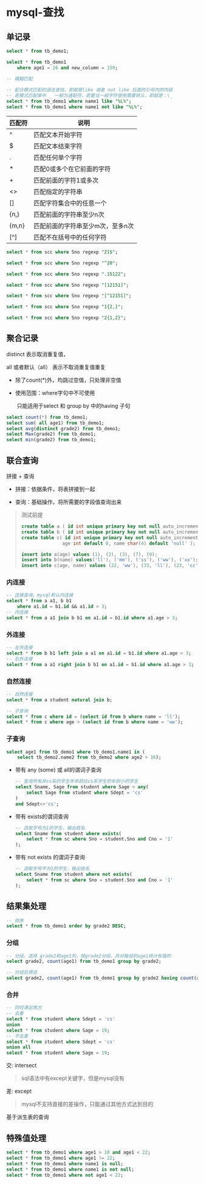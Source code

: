 # mysql-查找

## 单记录

```sql
select * from tb_demo1;

select * from tb_demo1
	where age1 = 26 and new_column = 159;
```

```sql
-- 模糊匹配
	
-- 配合模式匹配的语法查找，即就是like 或者 not like 后面的引号内的内容
-- 若模式匹配串中 _ 一般为通配符，若要当一般字符使用需要转义，即就是：\_
select * from tb_demo1 where name1 like "%L%";
select * from tb_demo1 where name1 not like "%L%";
```

| 匹配符 | 说明                             |
| ------ | -------------------------------- |
| ^      | 匹配文本开始字符                 |
| $      | 匹配文本结束字符                 |
| .      | 匹配任何单个字符                 |
| *      | 匹配0或多个在它前面的字符        |
| +      | 匹配前面的字符1或多次            |
| <>     | 匹配指定的字符串                 |
| []     | 匹配字符集合中的任意一个         |
| {n,}   | 匹配前面的字符串至少n次          |
| {m,n}  | 匹配前面的字符串至少m次，至多n次 |
| [^]    | 匹配不在括号中的任何字符         |

```sql
select * from scc where Sno regexp "21$";

select * from scc where Sno regexp "^20";

select * from scc where Sno regexp ".15122";

select * from scc where Sno regexp "[12151]";

select * from scc where Sno regexp "[^12151]";

select * from scc where Sno regexp "1{2,}";

select * from scc where Sno regexp "2{1,2}";
```

## 聚合记录

distinct 表示取消重复值，

all 或者默认（all） 表示不取消重复值重复

- 除了count(*)外，均跳过空值，只处理非空值

- 使用范围：where字句中不可使用

    ​					只能适用于select 和 group by 中的having 子句

```sql
select count(*) from tb_demo1;
select sum( all age1) from tb_demo1;
select avg(distinct grade2) from tb_demo1;
select Max(grade2) from tb_demo1;
select min(grade2) from tb_demo1;
```



## 联合查询

拼接 + 查询

- 拼接：依据条件，将表拼接到一起

- 查询：基础操作，将所需要的字段值查询出来

> 测试前提
>
> ```sql
> create table a ( id int unique primary key not null auto_increment, age int default 0 );
> create table b ( id int unique primary key not null auto_increment, name char(10) default 'll' ); 
> create table c( id int unique primary key not null auto_increment ,
>                age int default 0, name char(4) default 'null' );
> 
> insert into a(age) values (1), (2), (3), (7), (9);
> insert into b(name) values('ll'), ('mm'), ('ss'), ('ww'), ('xx');
> insert into c(age, name) values (22, 'ww'), (33, 'll'), (23, 'cc'), (24, 'ss');
> ```

### 内连接

```sql
-- 连接查询，mysql默认内连接
select * from a a1, b b1 
	where a1.id = b1.id && a1.id > 3;
-- 内连接
select * from a a1 join b b1 on a1.id = b1.id where a1.age > 3;
```



### 外连接

```sql
-- 左外连接
select * from b b1 left join a a1 on a1.id = b1.id where a1.age > 3;
-- 右外连接
select * from a a1 right join b b1 on a1.id = b1.id where a1.age > 3;
```



### 自然连接

```sql
-- 自然连接
select * from a student natural join b;

-- 子查询
select * from c where id = (select id from b where name = 'll');
select * from c where age > (select id from b where name = 'ww');
```

### 子查询

```sql
select age1 from tb_demo1 where tb_demo1.name1 in (
	select tb_demo2.name2 from tb_demo2 where age2 > 16); 
```

- 带有 any (some) 或 all的谓词子查询

    ```sql
    -- 查询所有非cs系的学生年年龄比cs系学生的年龄小的学生
    select Sname, Sage from student where Sage < any(
    	select Sage from student where Sdept = 'cs'
    ) 
    and Sdept<>'cs';
    ```

- 带有 exists的谓词查询

    ```sql
    -- 选取学号为1的学生，输出姓名
    select Sname from student where exists(
    	select * from sc where Sno = student.Sno and Cno = '1'
    );
    ```

- 带有 not exists 的谓词子查询

    ```sql
    -- 选取学号不为1的学生，输出姓名
    select Sname from student where not exists(
    	select * from sc where Sno = student.Sno and Cno = '1'
    );
    ```

## 结果集处理

```sql
-- 排序
select * from tb_demo1 order by grade2 DESC;
```

### 分组

```sql
-- 分组，选择 grade2和age1列，按grade2分组，并对每组的age1统计有值的
select grade2, count(age1) from tb_demo1 group by grade2;

-- 分组后筛选
select grade2, count(age1) from tb_demo1 group by grade2 having count(age1) > 1;
```

### 合并

```sql
-- 同时满足两方
-- 去重
select * from student where Sdept = 'cs'
union
select * from student where Sage = 19;
-- 不去重
select * from student where Sdept = 'cs'
union all
select * from student where Sage = 19;
```

交: intersect

> sql语法中有except关键字，但是mysql没有

差: except

>  mysql不支持直接的差操作，只能通过其他方式达到目的

基于派生表的查询

## 特殊值处理

```sql
select * from tb_demo1 where age1 > 10 and age1 < 22;
select * from tb_demo1 where age1 != 22;
select * from tb_demo1 where name1 is null;
select * from tb_demo1 where name1 is not null;
select * from tb_demo1 where not age1 < 22;
```

